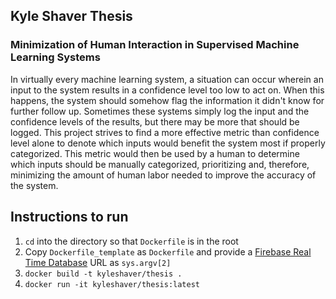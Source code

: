 ## Kyle Shaver Thesis
### Minimization of Human Interaction in Supervised Machine Learning Systems

In virtually every machine learning system, a situation can occur wherein an input to the system results in a confidence level too low to act on. When this happens, the system should somehow flag the information it didn't know for further follow up. Sometimes these systems simply log the input and the confidence levels of the results, but there may be more that should be logged. This project strives to find a more effective metric than confidence level alone to denote which inputs would benefit the system most if properly categorized. This metric would then be used by a human to determine which inputs should be manually categorized, prioritizing and, therefore, minimizing the amount of human labor needed to improve the accuracy of the system.

## Instructions to run
1. `cd` into the directory so that `Dockerfile` is in the root
2. Copy `Dockerfile_template` as `Dockerfile` and provide a [Firebase Real Time Database](https://firebase.google.com/docs/database/) URL as `sys.argv[2]` 
3. `docker build -t kyleshaver/thesis .`
4. `docker run -it kyleshaver/thesis:latest`
